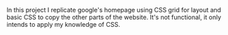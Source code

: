 In this project I replicate google's homepage using CSS grid for layout and basic CSS to copy the other parts of the website. It's not functional, it only intends to apply my knowledge of CSS.
